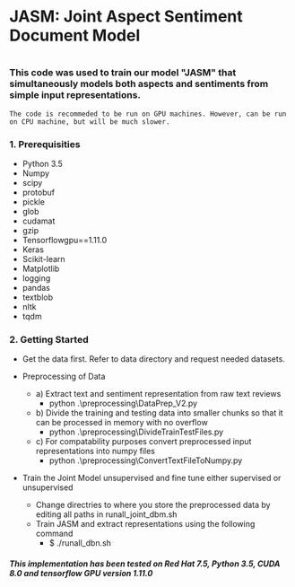 # ############################
# JASM: Joint Aspect Sentiment Document Model 
# ############################
### This code was used to train our model "JASM" that simultaneously models both aspects and sentiments from simple input representations. 
    The code is recommeded to be run on GPU machines. However, can be run on CPU machine, but will be much slower. 
### 1. Prerequisities
- Python 3.5
- Numpy
- scipy
- protobuf
- pickle
- glob
- cudamat
- gzip
- Tensorflowgpu==1.11.0
- Keras
- Scikit-learn
- Matplotlib
- logging
- pandas
- textblob
- nltk
- tqdm
	
### 2. Getting Started
- Get the data first. Refer to data directory and request needed datasets.
- Preprocessing of Data 
	-	a) Extract text and sentiment representation from raw text reviews
	  	-	python .\preprocessing\DataPrep_V2.py
	- b) Divide the training and testing data into smaller chunks so that it can be processed in memory with no overflow
 		-	python .\preprocessing\DivideTrainTestFiles.py
	- c) For compatability purposes convert preprocessed input representations into numpy files
		-	python .\preprocessing\ConvertTextFileToNumpy.py 
    
 - Train the Joint Model unsupervised and fine tune either supervised or unsupervised
  	-	Change directries to where you store the preprocessed data by editing all paths in runall_joint_dbm.sh
  	-	Train JASM and extract representations using the following command
  		-	$ ./runall_dbn.sh

##### This implementation has been tested on Red Hat 7.5, Python 3.5, CUDA 8.0 and tensorflow GPU version 1.11.0
